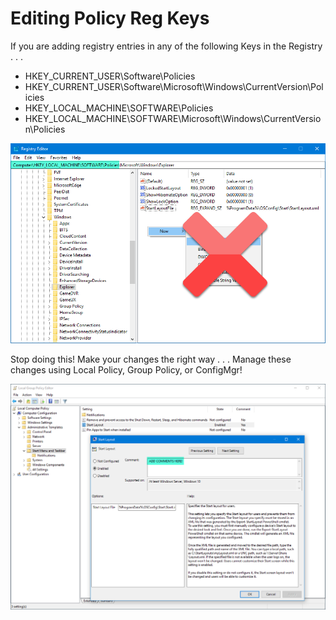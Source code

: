 # Editing Policy Reg Keys

If you are adding registry entries in any of the following Keys in the Registry . . . 

* HKEY\_CURRENT\_USER\Software\Policies
* HKEY\_CURRENT\_USER\Software\Microsoft\Windows\CurrentVersion\Policies
* HKEY\_LOCAL\_MACHINE\SOFTWARE\Policies
* HKEY\_LOCAL\_MACHINE\SOFTWARE\Microsoft\Windows\CurrentVersion\Policies

![](../.gitbook/assets/2018-08-18_2-30-23.png)

Stop doing this!  Make your changes the right way . . . Manage these changes using Local Policy, Group Policy, or ConfigMgr!

![](../.gitbook/assets/2018-08-18_2-46-33.png)

